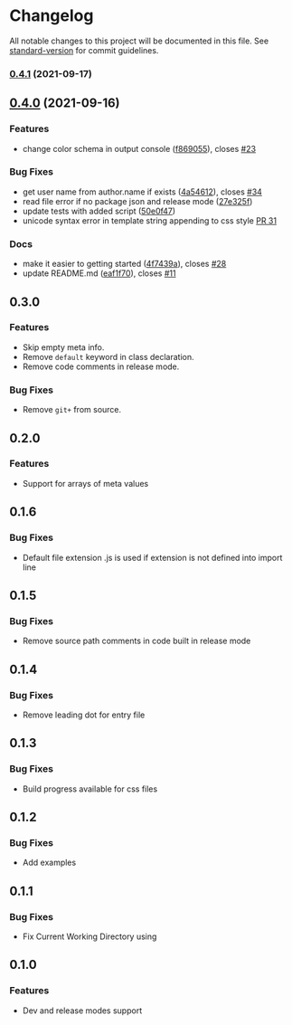 # Changelog

All notable changes to this project will be documented in this file. See [standard-version](https://github.com/conventional-changelog/standard-version) for commit guidelines.

### [0.4.1](https://github.com/va4ok/userscript-builder/compare/v0.4.0...v0.4.1) (2021-09-17)

## [0.4.0](https://github.com/va4ok/userscript-builder/compare/v0.3.0...v0.4.0) (2021-09-16)


### Features

* change color schema in output console ([f869055](https://github.com/va4ok/userscript-builder/commit/f8690559cadb40e6121e0a9f9177b7949ff228e9)), closes [#23](https://github.com/va4ok/userscript-builder/issues/23)


### Bug Fixes

* get user name from author.name if exists ([4a54612](https://github.com/va4ok/userscript-builder/commit/4a546124aaab2446fe2a411b355924995970663e)), closes [#34](https://github.com/va4ok/userscript-builder/issues/34)
* read file error if no package json and release mode ([27e325f](https://github.com/va4ok/userscript-builder/commit/27e325fc70c2521fd8ec70aff9db36d29e7c1ca2))
* update tests with added script ([50e0f47](https://github.com/va4ok/userscript-builder/commit/50e0f4782044acb1aac5d8f21565a03c99ddf5e8))
* unicode syntax error in template string appending to css style
  [PR 31](https://github.com/va4ok/userscript-builder/pull/31)


### Docs

* make it easier to getting started ([4f7439a](https://github.com/va4ok/userscript-builder/commit/4f7439aac591ac8c79bbae56d71b4ebb2854a139)), closes [#28](https://github.com/va4ok/userscript-builder/issues/28)
* update README.md ([eaf1f70](https://github.com/va4ok/userscript-builder/commit/eaf1f70a1d75a929c23490ffa86d80495c8cd198)), closes [#11](https://github.com/va4ok/userscript-builder/issues/11)



## 0.3.0

### Features

* Skip empty meta info.
* Remove ```default``` keyword in class declaration.
* Remove code comments in release mode.

### Bug Fixes

* Remove ```git+``` from source.

## 0.2.0

### Features

* Support for arrays of meta values

## 0.1.6

### Bug Fixes

* Default file extension .js is used if extension is not defined into import line

## 0.1.5

### Bug Fixes

* Remove source path comments in code built in release mode

## 0.1.4

### Bug Fixes

* Remove leading dot for entry file

## 0.1.3

### Bug Fixes

* Build progress available for css files

## 0.1.2

### Bug Fixes

* Add examples

## 0.1.1

### Bug Fixes

* Fix Current Working Directory using

## 0.1.0
### Features

* Dev and release modes support